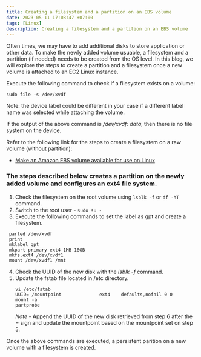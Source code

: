 ```yaml
---
title: Creating a filesystem and a partition on an EBS volume
date: 2023-05-11 17:08:47 +07:00
tags: [Linux]
description: Creating a filesystem and a partition on an EBS volume 
---
```


Often times, we may have to add additional disks to store application or other data. To make the newly added volume usuable, a filesystem and a partition (if needed) needs to be created from the OS level. In this blog, we will explore the steps to create a partition and a filesystem once a new volume is attached to an EC2 Linux instance.

Execute the following command to check if a filesystem exists on a volume:

```
sudo file -s /dev/xvdf
```

Note: the device label could be different in your case if a different label name was selected while attaching the volume.

If the output of the above command is */dev/xvdf: data*, then there is no file system on the device.

Refer to the following link for the steps to create a filesystem on a raw volume (without partition):

* [Make an Amazon EBS volume available for use on Linux](https://docs.aws.amazon.com/AWSEC2/latest/UserGuide/ebs-using-volumes.html)

### The steps described below creates a partition on the newly added volume and configures an ext4 file system.

1. Check the filesystem on the root volume using ```lsblk -f``` or ```df -hT``` command.
2. Switch to the root user - ```sudo su -```
3. Execute the following commands to set the label as gpt and create a filesystem.

``` 
 parted /dev/xvdf
 print
 mklabel gpt
 mkpart primary ext4 1MB 18GB
 mkfs.ext4 /dev/xvdf1
 mount /dev/xvdf1 /mnt
```
4. Check the UUID of the new disk with the *lsblk -f* command.
5. Update the fstab file located in /etc directory.
   ```
   vi /etc/fstab
   UUID= /mountpoint			  ext4	  defaults,nofail 0 0
   mount -a
   partprobe
   ```
	*Note* - Append the UUID of the new disk retrieved from step 6 after the *=* sign and update the mountpoint based on the mountpoint set on step 5.

Once the above commands are executed, a persistent parition on a new volume with a filesystem is created.
